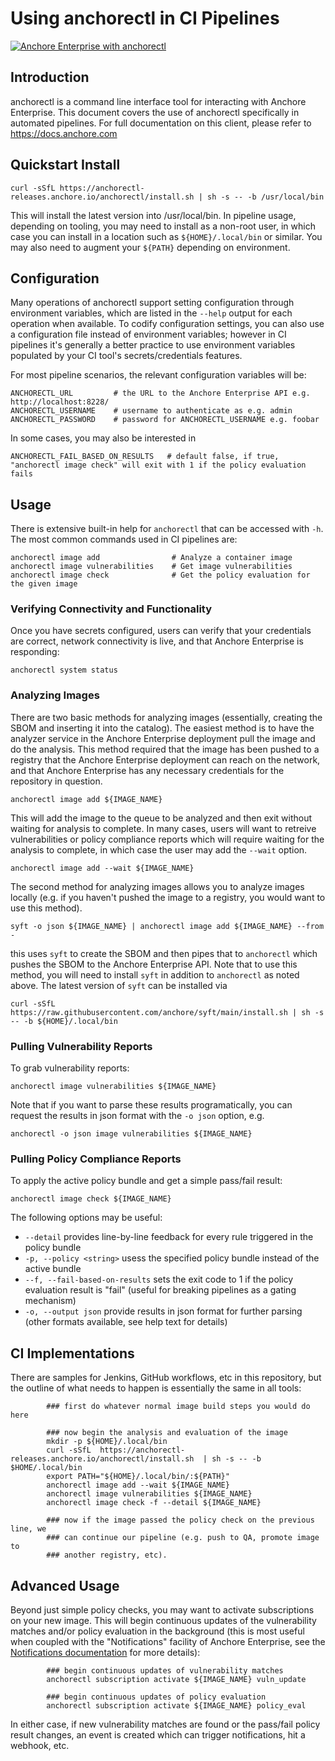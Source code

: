 # Using anchorectl in CI Pipelines

[![Anchore Enterprise with anchorectl](https://github.com/pvnovarese/anchorectl-pipeline/actions/workflows/anchorectl-enterprise.yaml/badge.svg)](https://github.com/pvnovarese/anchorectl-pipeline/actions/workflows/anchorectl-enterprise.yaml)

## Introduction

anchorectl is a command line interface tool for interacting with Anchore Enterprise.  This document covers the use of anchorectl specifically in automated pipelines.  For full documentation on this client, please refer to https://docs.anchore.com

## Quickstart Install

```curl -sSfL https://anchorectl-releases.anchore.io/anchorectl/install.sh | sh -s -- -b /usr/local/bin```

This will install the latest version into /usr/local/bin.  In pipeline usage, depending on tooling, you may need to install as a non-root user, in which case you can install in a location such as `${HOME}/.local/bin` or similar.  You may also need to augment your `${PATH}` depending on environment.

## Configuration

Many operations of anchorectl support setting configuration through environment variables, which are listed in the `--help` output for each operation when available. To codify configuration settings, you can also use a configuration file instead of environment variables; however in CI pipelines it's generally a better practice to use environment variables populated by your CI tool's secrets/credentials features.

For most pipeline scenarios, the relevant configuration variables will be:

```
ANCHORECTL_URL         # the URL to the Anchore Enterprise API e.g. http://localhost:8228/
ANCHORECTL_USERNAME    # username to authenticate as e.g. admin
ANCHORECTL_PASSWORD    # password for ANCHORECTL_USERNAME e.g. foobar 
```

In some cases, you may also be interested in 

```
ANCHORECTL_FAIL_BASED_ON_RESULTS   # default false, if true, "anchorectl image check" will exit with 1 if the policy evaluation fails
```


## Usage

There is extensive built-in help for `anchorectl` that can be accessed with `-h`.  The most common commands used in CI pipelines are:

```
anchorectl image add                # Analyze a container image
anchorectl image vulnerabilities    # Get image vulnerabilities
anchorectl image check              # Get the policy evaluation for the given image
```

### Verifying Connectivity and Functionality

Once you have secrets configured, users can verify that your credentials are correct, network connectivity is live, and that Anchore Enterprise is responding:

```anchorectl system status```

### Analyzing Images

There are two basic methods for analyzing images (essentially, creating the SBOM and inserting it into the catalog).  The easiest method is to have the analyzer service in the Anchore Enterprise deployment pull the image and do the analysis.  This method required that the image has been pushed to a registry that the Anchore Enterprise deployment can reach on the network, and that Anchore Enterprise has any necessary credentials for the repository in question.

```anchorectl image add ${IMAGE_NAME}```

This will add the image to the queue to be analyzed and then exit without waiting for analysis to complete.  In many cases, users will want to retreive vulnerabilities or policy compliance reports which will require waiting for the analysis to complete, in which case the user may add the `--wait` option.

```anchorectl image add --wait ${IMAGE_NAME}```

The second method for analyzing images allows you to analyze images locally (e.g. if you haven't pushed the image to a registry, you would want to use this method).

```syft -o json ${IMAGE_NAME} | anchorectl image add ${IMAGE_NAME} --from -```

this uses `syft` to create the SBOM and then pipes that to `anchorectl` which pushes the SBOM to the Anchore Enterprise API.  Note that to use this method, you will need to install `syft` in addition to `anchorectl` as noted above.  The latest version of `syft` can be installed via

```curl -sSfL https://raw.githubusercontent.com/anchore/syft/main/install.sh | sh -s -- -b ${HOME}/.local/bin```

### Pulling Vulnerability Reports

To grab vulnerability reports: 

```anchorectl image vulnerabilities ${IMAGE_NAME}```

Note that if you want to parse these results programatically, you can request the results in json format with the `-o json` option, e.g.

```anchorectl -o json image vulnerabilities ${IMAGE_NAME}```


### Pulling Policy Compliance Reports

To apply the active policy bundle and get a simple pass/fail result:

```anchorectl image check ${IMAGE_NAME}```

The following options may be useful:

* `--detail` provides line-by-line feedback for every rule triggered in the policy bundle
* `-p, --policy <string>` usess the specified policy bundle instead of the active bundle
* `--f, --fail-based-on-results` sets the exit code to 1 if the policy evaluation result is "fail" (useful for breaking pipelines as a gating mechanism)
* `-o, --output json` provide results in json format for further parsing (other formats available, see help text for details)

## CI Implementations

There are samples for Jenkins, GitHub workflows, etc in this repository, but the outline of what needs to happen is essentially the same in all tools:

```
        ### first do whatever normal image build steps you would do here
        
        ### now begin the analysis and evaluation of the image
        mkdir -p ${HOME}/.local/bin
        curl -sSfL  https://anchorectl-releases.anchore.io/anchorectl/install.sh  | sh -s -- -b $HOME/.local/bin  
        export PATH="${HOME}/.local/bin/:${PATH}"
        anchorectl image add --wait ${IMAGE_NAME}
        anchorectl image vulnerabilities ${IMAGE_NAME}
        anchorectl image check -f --detail ${IMAGE_NAME}
        
        ### now if the image passed the policy check on the previous line, we
        ### can continue our pipeline (e.g. push to QA, promote image to 
        ### another registry, etc).
```

## Advanced Usage

Beyond just simple policy checks, you may want to activate subscriptions on your new image.  This will begin continuous updates of the vulnerability matches and/or policy evaluation in the background (this is most useful when coupled with the "Notifications" facility of Anchore Enterprise, see the [Notifications documentation](https://docs.anchore.com/current/docs/configuration/notifications/) for more details):

```
        ### begin continuous updates of vulnerability matches
        anchorectl subscription activate ${IMAGE_NAME} vuln_update
        
        ### begin continuous updates of policy evaluation
        anchorectl subscription activate ${IMAGE_NAME} policy_eval   
```

In either case, if new vulnerability matches are found or the pass/fail policy result changes, an event is created which can trigger notifications, hit a webhook, etc.
